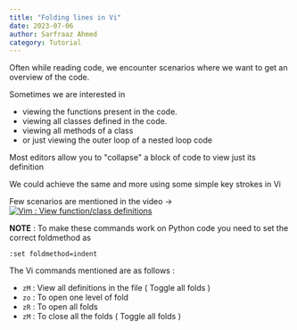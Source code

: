 ```yaml
---
title: "Folding lines in Vi"
date: 2023-07-06
author: Sarfraaz Ahmed
category: Tutorial
---
```


Often while reading code, we encounter scenarios where we want to get an overview of the code.

Sometimes we are interested in 

- viewing the functions present in the code.
- viewing all classes defined in the code.
- viewing all methods of a class
- or just viewing the outer loop of a nested loop code

Most editors allow you to "collapse" a block of code to view just its definition

We could achieve the same and more using some simple key strokes in Vi


Few scenarios are mentioned in the video -> [![Vim : View function/class definitions](https://img.youtube.com/vi/xGR_0flEV3Q/1.jpg)](https://www.youtube.com/watch?v=xGR_0flEV3Q "Vim : View function/class definitions")



**NOTE** : To make these commands work on Python code you need to set the correct foldmethod as 

```:set foldmethod=indent```

The Vi commands mentioned are as follows :

- ```zM``` : View all definitions in the file ( Toggle all folds )
- ```zo``` : To open one level of fold
- ```zR``` : To open all folds
- ```zM``` : To close all the folds ( Toggle all folds )

